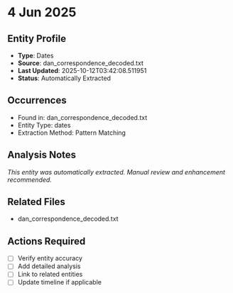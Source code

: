 # 4 Jun 2025

## Entity Profile
- **Type**: Dates
- **Source**: dan_correspondence_decoded.txt
- **Last Updated**: 2025-10-12T03:42:08.511951
- **Status**: Automatically Extracted

## Occurrences
- Found in: dan_correspondence_decoded.txt
- Entity Type: dates
- Extraction Method: Pattern Matching

## Analysis Notes
*This entity was automatically extracted. Manual review and enhancement recommended.*

## Related Files
- dan_correspondence_decoded.txt

## Actions Required
- [ ] Verify entity accuracy
- [ ] Add detailed analysis
- [ ] Link to related entities
- [ ] Update timeline if applicable
